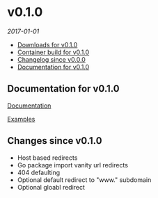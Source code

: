 # v0.1.0
_2017-01-01_
  - [Downloads for v0.1.0](https://github.com/txtdirect/txtdirect/releases/tag/v0.1.0)
  - [Container build for v0.1.0](https://hub.docker.com/r/seetheprogress/txtdirect/tags/)
  - [Changelog since v0.0.0](#changes-since-v000)
  - [Documentation for v0.1.0](#documentation-for-v010)

## Documentation for v0.1.0
[Documentation](/tree/v0.1.0/docs)

[Examples](/tree/v0.1.0/examples)

## Changes since v0.1.0
  - Host based redirects
  - Go package import vanity url redirects
  - 404 defaulting
  - Optional default redirect to "www." subdomain
  - Optional gloabl redirect
